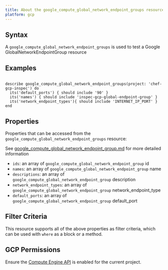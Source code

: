 ```yaml
---
title: About the google_compute_global_network_endpoint_groups resource
platform: gcp
---
```


## Syntax
A `google_compute_global_network_endpoint_groups` is used to test a Google GlobalNetworkEndpointGroup resource

## Examples
```

describe google_compute_global_network_endpoint_groups(project: 'chef-gcp-inspec') do
  its('default_ports') { should include '90' }
  its('names') { should include 'inspec-gcp-global-endpoint-group' }
  its('network_endpoint_types'){ should include 'INTERNET_IP_PORT' }
end

```

## Properties
Properties that can be accessed from the `google_compute_global_network_endpoint_groups` resource:

See [google_compute_global_network_endpoint_group.md](google_compute_global_network_endpoint_group.md) for more detailed information
  * `ids`: an array of `google_compute_global_network_endpoint_group` id
  * `names`: an array of `google_compute_global_network_endpoint_group` name
  * `descriptions`: an array of `google_compute_global_network_endpoint_group` description
  * `network_endpoint_types`: an array of `google_compute_global_network_endpoint_group` network_endpoint_type
  * `default_ports`: an array of `google_compute_global_network_endpoint_group` default_port

## Filter Criteria
This resource supports all of the above properties as filter criteria, which can be used
with `where` as a block or a method.

## GCP Permissions

Ensure the [Compute Engine API](https://console.cloud.google.com/apis/library/compute.googleapis.com/) is enabled for the current project.
